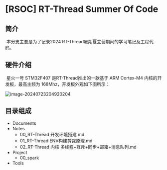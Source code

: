 

# [RSOC] RT-Thread Summer Of Code

## 简介

​		本分支主要是为了记录2024 RT-Thread暑期夏立营期间的学习笔记及工程代码。

## 硬件介绍

​		星火一号 STM32F407 是RT-Thread推出的一款基于 ARM Cortex-M4 内核的开发板，最高主频为 168Mhz，开发板外观如下图所示：

![image-20240723204920204](https://gitee.com/qq1600845354/picgo_img/raw/main/%E7%AC%94%E8%AE%B0/image-20240723204920204.png)

## 目录组成

- Documents
- Notes
  - 00_RT-Thread 开发环境搭建.md
  - 01_RT-Thread ENV构建剪裁原理.md
  - 02_RT-Thread 内核 多线程+互斥+同步+邮箱+消息队列.md
- Project
  - 00_spark
- Tools

